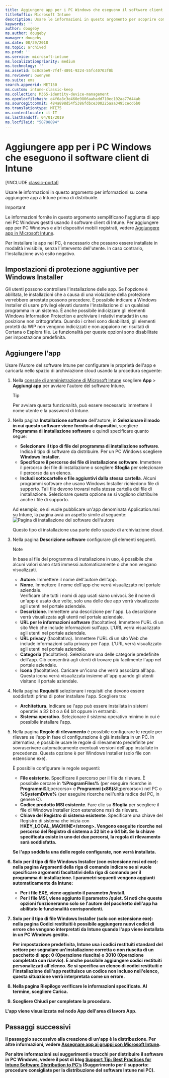 ```yaml
---
title: Aggiungere app per i PC Windows che eseguono il software client di Intune
titleSuffix: Microsoft Intune
description: Usare le informazioni in questo argomento per scoprire come aggiungere app a Intune prima di distribuirle.
keywords: ''
author: dougeby
ms.author: dougeby
manager: dougeby
ms.date: 08/29/2018
ms.topic: archived
ms.prod: ''
ms.service: microsoft-intune
ms.localizationpriority: medium
ms.technology: ''
ms.assetid: bc8c8be9-7f4f-4891-9224-55fc40703f0b
ms.reviewer: owenyen
ms.suite: ems
search.appverid: MET150
ms.custom: intune-classic-keep
ms.collection: M365-identity-device-management
ms.openlocfilehash: e4f6a8c3e460e9806aabadd710ec102aa77d44ab
ms.sourcegitcommit: 484a898d54f5386fdbce300225aaa3495cecd6b0
ms.translationtype: MTE75
ms.contentlocale: it-IT
ms.lasthandoff: 04/01/2019
ms.locfileid: "58798894"
---
```

# <a name="add-apps-for-windows-pcs-that-run-the-intune-software-client"></a>Aggiungere app per i PC Windows che eseguono il software client di Intune

[!INCLUDE [classic-portal](includes/classic-portal.md)]

Usare le informazioni in questo argomento per informazioni su come aggiungere app a Intune prima di distribuirle.

> [!IMPORTANT]
> Le informazioni fornite in questo argomento semplificano l'aggiunta di app nei PC Windows gestiti usando il software client di Intune. Per aggiungere app per PC Windows e altri dispositivi mobili registrati, vedere [Aggiungere app in Microsoft Intune](apps-add.md).

Per installare le app nei PC, è necessario che possano essere installate in modalità invisibile, senza l'intervento dell'utente. In caso contrario, l'installazione avrà esito negativo.

## <a name="additional-security-settings-for-windows-installer"></a>Impostazioni di protezione aggiuntive per Windows Installer
Gli utenti possono controllare l'installazione delle app. Se l'opzione è abilitata, le installazioni che a causa di una violazione della protezione verrebbero arrestate possono precedere. È possibile indicare a Windows Installer di usare privilegi elevati durante l'installazione di un qualsiasi programma in un sistema. È anche possibile indicizzare gli elementi Windows Information Protection e archiviare i relativi metadati in una posizione non crittografata. Quando i criteri sono disabilitati, gli elementi protetti da WIP non vengono indicizzati e non appaiono nei risultati di Cortana o Esplora file. Le funzionalità per queste opzioni sono disabilitate per impostazione predefinita. 

## <a name="add-the-app"></a>Aggiungere l'app
Usare l'Autore del software Intune per configurare le proprietà dell'app e caricarla nello spazio di archiviazione cloud usando la procedura seguente:

1. Nella [console di amministrazione di Microsoft Intune](https://manage.microsoft.com) scegliere **App** &gt; **Aggiungi app** per avviare l'autore del software Intune.

   > [!TIP]
   > Per avviare questa funzionalità, può essere necessario immettere il nome utente e la password di Intune.

2. Nella pagina **Installazione software** dell'autore, in **Selezionare il modo in cui questo software viene fornito ai dispositivi**, scegliere **Programma di installazione software** e quindi specificare quanto segue:

   - **Selezionare il tipo di file del programma di installazione software**. Indica il tipo di software da distribuire. Per un PC Windows scegliere **Windows Installer**.
   - **Specificare il percorso dei file di installazione software**. Immettere il percorso dei file di installazione o scegliere **Sfoglia** per selezionare il percorso da un elenco.
   - **Includi sottocartelle e file aggiuntivi dalla stessa cartella**. Alcuni programmi software che usano Windows Installer richiedono file di supporto. Tali file devono trovarsi nella stessa cartella dei file di installazione. Selezionare questa opzione se si vogliono distribuire anche i file di supporto.

   Ad esempio, se si vuole pubblicare un'app denominata Application.msi su Intune, la pagina avrà un aspetto simile al seguente: ![Pagina di installazione del software dell'autore](media/publisher-for-pc.png)

   Questo tipo di installazione usa parte dello spazio di archiviazione cloud.

3. Nella pagina **Descrizione software** configurare gli elementi seguenti.

   > [!NOTE]
   > In base al file del programma di installazione in uso, è possibile che alcuni valori siano stati immessi automaticamente o che non vengano visualizzati.

   - **Autore**. Immettere il nome dell'autore dell'app.
   - **Nome**. Immettere il nome dell'app che verrà visualizzato nel portale aziendale.<br />Verificare che tutti i nomi di app usati siano univoci. Se il nome di un'app è usato due volte, solo una delle due app verrà visualizzata agli utenti nel portale aziendale.
   - **Descrizione**. Immettere una descrizione per l'app. La descrizione verrà visualizzata agli utenti nel portale aziendale.
   - **URL per le informazioni software** (facoltativo). Immettere l'URL di un sito Web che include informazioni sull'app. L'URL verrà visualizzato agli utenti nel portale aziendale.
   - **URL privacy** (facoltativo). Immettere l'URL di un sito Web che include informazioni sulla privacy per l'app. L'URL verrà visualizzato agli utenti nel portale aziendale.
   - **Categoria** (facoltativo). Selezionare una delle categorie predefinite dell'app. Ciò consentirà agli utenti di trovare più facilmente l'app nel portale aziendale.
   - **Icona** (facoltativo). Caricare un'icona che verrà associata all'app. Questa icona verrà visualizzata insieme all'app quando gli utenti visitano il portale aziendale.

4. Nella pagina **Requisiti** selezionare i requisiti che devono essere soddisfatti prima di poter installare l'app. Scegliere tra:

   - **Architettura**. Indicare se l'app può essere installata in sistemi operativi a 32 bit o a 64 bit oppure in entrambi.
   - **Sistema operativo**. Selezionare il sistema operativo minimo in cui è possibile installare l'app.

5. Nella pagina **Regole di rilevamento** è possibile configurare le regole per rilevare se l'app in fase di configurazione è già installata in un PC. In alternativa, è possibile usare le regole di rilevamento predefinite per sovrascrivere automaticamente eventuali versioni dell'app installate in precedenza. Questa opzione è per Windows Installer (solo file con estensione exe).

   È possibile configurare le regole seguenti:
   - **File esistente**. Specificare il percorso per il file da rilevare. È possibile cercare in **%ProgramFiles%** (per eseguire ricerche in **Programmi**\&lt;percorso&gt; e **Programmi (x86)**\&lt;percorso&gt;) nel PC o **%SystemDrive%** (per eseguire ricerche nell'unità radice del PC, in genere C).
   - **Codice prodotto MSI esistente**. Fare clic su **Sfoglia** per scegliere il file di Windows Installer (con estensione msi) da rilevare.
   - <strong>Chiave del Registro di sistema esistente</strong>. Specificare una chiave del Registro di sistema che inizia con <strong>HKEY_LOCAL_MACHINE\</strong>. Vengono eseguite ricerche nei percorso del Registro di sistema a 32 bit e a 64 bit. Se la chiave specificata esiste in uno dei due percorsi, la regola di rilevamento sarà soddisfatta.

   Se l'app soddisfa una delle regole configurate, non verrà installata.

6. Solo per il tipo di file **Windows Installer** (con estensione msi ed exe): nella pagina **Argomenti della riga di comando** indicare se si vuole specificare argomenti facoltativi della riga di comando per il programma di installazione.
   I parametri seguenti vengono aggiunti automaticamente da Intune:
   - Per i file EXE, viene aggiunto il parametro **/install**.
   - Per i file MSI, viene aggiunto il parametro **/quiet**.
   Si noti che queste opzioni funzioneranno solo se l'autore del pacchetto dell'app ha abilitato le funzionalità corrispondenti.

7. Solo per il tipo di file **Windows Installer** (solo con estensione exe): nella pagina **Codici restituiti** è possibile aggiungere nuovi codici di errore che vengono interpretati da Intune quando l'app viene installata in un PC Windows gestito.

   Per impostazione predefinita, Intune usa i codici restituiti standard del settore per segnalare un'installazione corretta o non riuscita di un pacchetto di app: **0** (Operazione riuscita) o **3010** (Operazione completata con riavvio). È anche possibile aggiungere codici restituiti personalizzati all'elenco. Se si specifica un elenco di codici restituiti e l'installazione dell'app restituisce un codice non incluso nell'elenco, questa situazione verrà interpretata come un errore.

8. Nella pagina **Riepilogo** verificare le informazioni specificate. Al termine, scegliere **Carica**.

9. Scegliere **Chiudi** per completare la procedura.

L'app viene visualizzata nel nodo **App** dell'area di lavoro **App**.

## <a name="next-steps"></a>Passaggi successivi

Il passaggio successivo alla creazione di un'app è la distribuzione. Per altre informazioni, vedere [Assegnare app ai gruppi con Microsoft Intune](apps-deploy.md).

Per altre informazioni sui suggerimenti e trucchi per distribuire il software in PC Windows, vedere il post di blog [Support Tip: Best Practices for Intune Software Distribution to PC’s](https://blogs.technet.microsoft.com/intunesupport/2016/06/13/support-tip-best-practices-for-intune-software-distribution-to-pcs/) (Suggerimento per il supporto: procedure consigliate per la distribuzione del software Intune nei PC).
